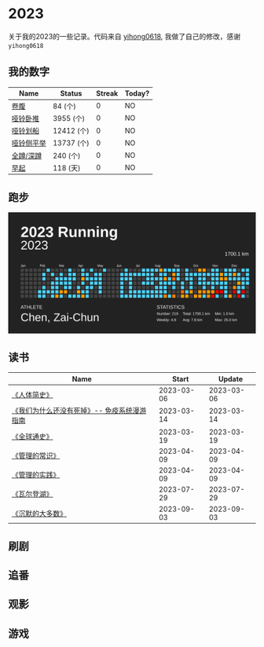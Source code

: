 # 2023
关于我的2023的一些记录。代码来自 [yihong0618](https://github.com/yihong0618/2021), 我做了自己的修改，感谢 `yihong0618`

## 我的数字

<!--START_SECTION:my_number-->
| Name | Status | Streak | Today? | 
 | ---- | ---- | ---- | ---- |
| [卷腹](https://github.com/chenzaichun/2023/issues/3) | 84 (个) | 0 | NO |
| [哑铃卧推](https://github.com/chenzaichun/2023/issues/5) | 3955 (个) | 0 | NO |
| [哑铃划船](https://github.com/chenzaichun/2023/issues/15) | 12412 (个) | 0 | NO |
| [哑铃侧平举](https://github.com/chenzaichun/2023/issues/4) | 13737 (个) | 0 | NO |
| [全蹲/深蹲](https://github.com/chenzaichun/2023/issues/1) | 240 (个) | 0 | NO |
| [早起](https://github.com/chenzaichun/2023/issues/10) | 118 (天) | 0 | NO |

<!--END_SECTION:my_number-->

## 跑步

![](https://raw.githubusercontent.com/chenzaichun/running_page/gh-pages/static/assets/github_2023.svg)


## 读书

<!--START_SECTION:my_read-->
| Name | Start | Update | 
 | ---- | ---- | ---- | 
| [《人体简史》](https://github.com/chenzaichun/2023/issues/8#issuecomment-1455308560) | 2023-03-06 | 2023-03-06 | 
| [《我们为什么还没有死掉》-- 免疫系统漫游指南](https://github.com/chenzaichun/2023/issues/8#issuecomment-1467273248) | 2023-03-14 | 2023-03-14 | 
| [《全球通史》](https://github.com/chenzaichun/2023/issues/8#issuecomment-1475150908) | 2023-03-19 | 2023-03-19 | 
| [《管理的常识》](https://github.com/chenzaichun/2023/issues/8#issuecomment-1501118899) | 2023-04-09 | 2023-04-09 | 
| [《管理的实践》](https://github.com/chenzaichun/2023/issues/8#issuecomment-1501119295) | 2023-04-09 | 2023-04-09 | 
| [《瓦尔登湖》](https://github.com/chenzaichun/2023/issues/8#issuecomment-1656696788) | 2023-07-29 | 2023-07-29 | 
| [《沉默的大多数》](https://github.com/chenzaichun/2023/issues/8#issuecomment-1703990866) | 2023-09-03 | 2023-09-03 | 

<!--END_SECTION:my_read-->

## 刷剧

<!--START_SECTION:my_drama-->
<!--END_SECTION:my_drama-->

## 追番

<!--START_SECTION:my_bangumi-->
<!--END_SECTION:my_bangumi-->

## 观影

<!--START_SECTION:my_movie-->
<!--END_SECTION:my_movie-->

## 游戏
<!--START_SECTION:my_game-->
<!--END_SECTION:my_game-->

